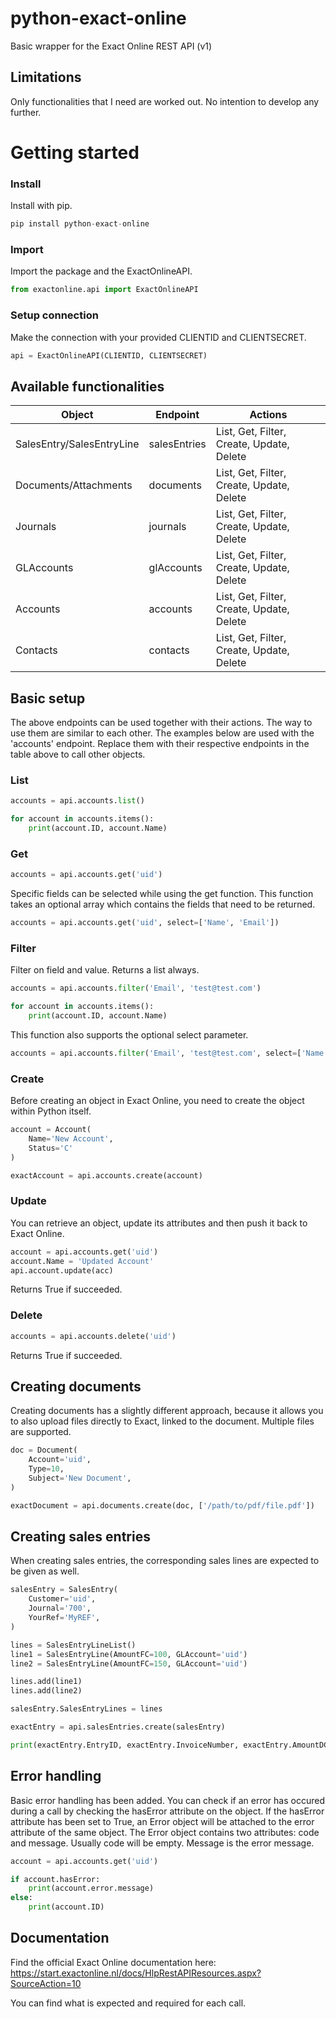 # python-exact-online
Basic wrapper for the Exact Online REST API (v1)

## Limitations
Only functionalities that I need are worked out. No intention to develop any further.

# Getting started

### Install

Install with pip.

```python
pip install python-exact-online
```

### Import

Import the package and the ExactOnlineAPI.

```python
from exactonline.api import ExactOnlineAPI
```

### Setup connection

Make the connection with your provided CLIENTID and CLIENTSECRET.

```python
api = ExactOnlineAPI(CLIENTID, CLIENTSECRET)
```

## Available functionalities

| Object        | Endpoint | Actions       |
| ------------- | ------------- | ------------- |
| SalesEntry/SalesEntryLine  | salesEntries | List, Get, Filter, Create, Update, Delete |
| Documents/Attachments  | documents | List, Get, Filter, Create, Update, Delete  |
| Journals  | journals | List, Get, Filter, Create, Update, Delete  |
| GLAccounts  | glAccounts | List, Get, Filter, Create, Update, Delete  |
| Accounts  | accounts | List, Get, Filter, Create, Update, Delete  |
| Contacts  | contacts | List, Get, Filter, Create, Update, Delete  |

## Basic setup

The above endpoints can be used together with their actions. The way to use them are similar to each other.
The examples below are used with the 'accounts' endpoint. Replace them with their respective endpoints in the table above to call other objects.

### List

```python
accounts = api.accounts.list()

for account in accounts.items():
    print(account.ID, account.Name)
```

### Get
```python
accounts = api.accounts.get('uid')
```

Specific fields can be selected while using the get function. This function takes an optional array which contains the fields that need to be returned.

```python
accounts = api.accounts.get('uid', select=['Name', 'Email'])
```

### Filter

Filter on field and value. Returns a list always.

```python
accounts = api.accounts.filter('Email', 'test@test.com')

for account in accounts.items():
    print(account.ID, account.Name)
```

This function also supports the optional select parameter.

```python
accounts = api.accounts.filter('Email', 'test@test.com', select=['Name', 'Email'])
```

### Create

Before creating an object in Exact Online, you need to create the object within Python itself.

```python
account = Account(
    Name='New Account',
    Status='C'
)

exactAccount = api.accounts.create(account)
```

### Update

You can retrieve an object, update its attributes and then push it back to Exact Online.

```python
account = api.accounts.get('uid')
account.Name = 'Updated Account'
api.account.update(acc)
```

Returns True if succeeded.

### Delete
```python
accounts = api.accounts.delete('uid')
```

Returns True if succeeded.


## Creating documents

Creating documents has a slightly different approach, because it allows you to also upload files directly to Exact, linked to the document. Multiple files are supported.

```python
doc = Document(
    Account='uid',
    Type=10,
    Subject='New Document',
)

exactDocument = api.documents.create(doc, ['/path/to/pdf/file.pdf'])
```

## Creating sales entries

When creating sales entries, the corresponding sales lines are expected to be given as well.

```python
salesEntry = SalesEntry(
    Customer='uid',
    Journal='700',
    YourRef='MyREF',
)

lines = SalesEntryLineList()
line1 = SalesEntryLine(AmountFC=100, GLAccount='uid')
line2 = SalesEntryLine(AmountFC=150, GLAccount='uid')

lines.add(line1)
lines.add(line2)

salesEntry.SalesEntryLines = lines

exactEntry = api.salesEntries.create(salesEntry)

print(exactEntry.EntryID, exactEntry.InvoiceNumber, exactEntry.AmountDC)
```

## Error handling

Basic error handling has been added.
You can check if an error has occured during a call by checking the hasError attribute on the object.
If the hasError attribute has been set to True, an Error object will be attached to the error attribute of the same object.
The Error object contains two attributes: code and message. Usually code will be empty. Message is the error message.

```python
account = api.accounts.get('uid')

if account.hasError:
    print(account.error.message)
else:
    print(account.ID)
```

## Documentation

Find the official Exact Online documentation here: https://start.exactonline.nl/docs/HlpRestAPIResources.aspx?SourceAction=10

You can find what is expected and required for each call.